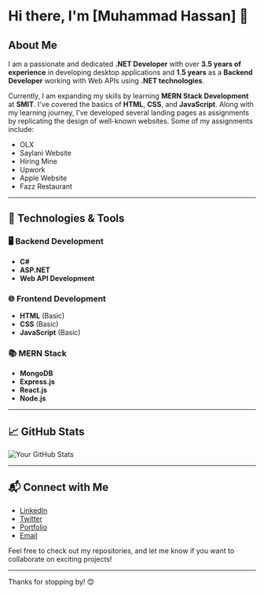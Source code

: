 # Hi there, I'm [Muhammad Hassan] 👋

## About Me

I am a passionate and dedicated **.NET Developer** with over **3.5 years of experience** in developing desktop applications and **1.5 years** as a **Backend Developer** working with Web APIs using **.NET technologies**.

Currently, I am expanding my skills by learning **MERN Stack Development** at **SMIT**. I've covered the basics of **HTML**, **CSS**, and **JavaScript**. Along with my learning journey, I've developed several landing pages as assignments by replicating the design of well-known websites. Some of my assignments include:

- OLX
- Saylani Website
- Hiring Mine
- Upwork
- Apple Website
- Fazz Restaurant

---

## 🚀 Technologies & Tools

### 🖥️ Backend Development
- **C#**
- **ASP.NET**
- **Web API Development**

### 🌐 Frontend Development
- **HTML** (Basic)
- **CSS** (Basic)
- **JavaScript** (Basic)

### 📚 MERN Stack
- **MongoDB**
- **Express.js**
- **React.js**
- **Node.js**

---

## 📈 GitHub Stats

![Your GitHub Stats](https://github-readme-stats.vercel.app/api?username=MuhammadHassan-Ghazi&show_icons=true&hide_title=true&count_private=true&theme=radical)

---

## 📬 Connect with Me

- [LinkedIn](https://www.linkedin.com/in/m-hassan-yousuf-ghazi-369a072b6?utm_source=share&utm_campaign=share_via&utm_content=profile&utm_medium=android_app)
- [Twitter](https://twitter.com/YOUR_TWITTER_USERNAME)
- [Portfolio](YOUR_PORTFOLIO_URL)
- [Email](mailto:muhammadhassanyousufghazi)

Feel free to check out my repositories, and let me know if you want to collaborate on exciting projects!

---

Thanks for stopping by! 😊


<!---
MuhammadHassan-Ghazi/MuhammadHassan-Ghazi is a ✨ special ✨ repository because its `README.md` (this file) appears on your GitHub profile.
You can click the Preview link to take a look at your changes.
--->

